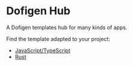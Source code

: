 # Dofigen Hub

A Dofigen templates hub for many kinds of apps.

Find the template adapted to your project:

- [JavaScript/TypeScript](js-ts)
- [Rust](rust)
